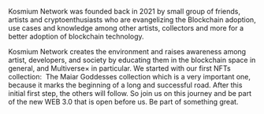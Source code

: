 Kosmium Network was founded back in 2021 by small group of friends, artists and cryptoenthusiasts who are evangelizing the Blockchain adoption, use cases and knowledge among other artists, collectors and more for a better adoption of blockchain technology. 

Kosmium Network creates the environment and raises awareness among artist, developers, and society by educating them in the blockchain space in general, and Multiverse× in particular.
We started with our first NFTs collection:  The Maiar Goddesses collection which is a very important one, because it marks the beginning of a long and successful road. After this initial first step, the others will follow. So join us on this journey and be part of the new WEB 3.0 that is open before us. Be part of something great.
